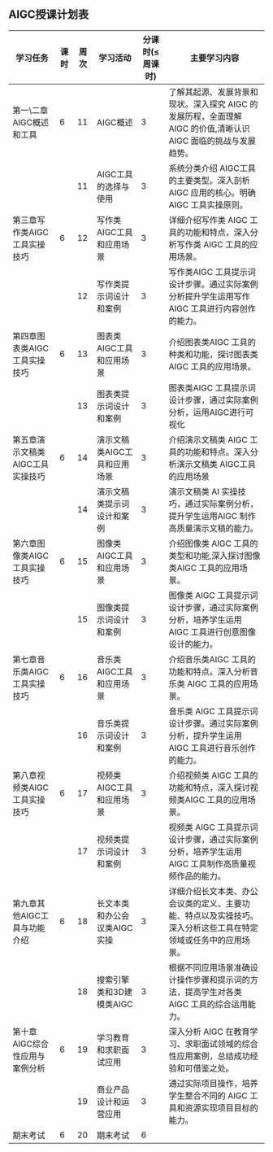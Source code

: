 ## AIGC授课计划表

| 学习任务                         | 课时 | 周次 | 学习活动                     | 分课时(≤周课时) | 主要学习内容                                                 |
| -------------------------------- | ---- | ---- | ---------------------------- | --------------- | ------------------------------------------------------------ |
| 第一\二章AIGC概述和工具          | 6    | 11   | AIGC概述                     | 3               | 了解其起源、发展背景和现状。深入探究 AIGC 的发展历程，全面理解 AIGC 的价值,清晰认识 AIGC 面临的挑战与发展趋势。 |
|                                  |      | 11   | AIGC工具的选择与使用         | 3               | 系统分类介绍 AIGC工具的主要类型。深入剖析 AIGC 应用的核心。明确 AIGC 工具实操原则。 |
| 第三章写作类AIGC工具实操技巧     | 6    | 12   | 写作类AIGC工具和应用场景     | 3               | 详细介绍写作类 AIGC 工具的功能和特点，深入分析写作类 AIGC 工具的应用场景。 |
|                                  |      | 12   | 写作类提示词设计和案例       | 3               | 写作类AIGC 工具提示词设计步骤。通过实际案例分析提升学生运用写作AIGC 工具进行内容创作的能力。 |
| 第四章图表类AIGC工具实操技巧     | 6    | 13   | 图表类AIGC工具和应用场景     | 3               | 介绍图表类AIGC 工具的种类和功能，探讨图表类 AIGC 工具的应用场景。 |
|                                  |      | 13   | 图表类提示词设计和案例       | 3               | 图表类AIGC 工具提示词设计步骤，通过实际案例分析，运用AIGC进行可视化 |
| 第五章演示文稿类AIGC工具实操技巧 | 6    | 14   | 演示文稿类AIGC工具和应用场景 | 3               | 介绍演示文稿类 AIGC 工具的功能和特点。深入分析演示文稿类 AIGC工具的应用场景 |
|                                  |      | 14   | 演示文稿类提示词设计和案例   | 3               | 演示文稿类 AI 实操技巧，通过实际案例分析，提升学生运用AIGC 制作高质量演示文稿的能力。 |
| 第六章图像类AIGC工具实操技巧     | 6    | 15   | 图像类AIGC工具和应用场景     | 3               | 介绍图像类 AIGC 工具的类型和功能,深入探讨图像类AIGC 工具的应用场景。 |
|                                  |      | 15   | 图像类提示词设计和案例       | 3               | 图像类 AIGC 工具提示词设计步骤，通过实际案例分析，培养学生运用AIGC 工具进行创意图像设计的能力。 |
| 第七章音乐类AIGC工具实操技巧     | 6    | 16   | 音乐类AIGC工具和应用场景     | 3               | 介绍音乐类AIGC 工具的功能和特点。深入分析音乐类 AIGC 工具的应用场景。 |
|                                  |      | 16   | 音乐类提示词设计和案例       | 3               | 音乐类 AIGC 工具提示词设计步骤。通过实际案例分析，提升学生运用AIGC 工具进行音乐创作的能力。 |
| 第八章视频类AIGC工具实操技巧     | 6    | 17   | 视频类AIGC工具和应用场景     | 3               | 介绍视频类 AIGC 工具的功能和特点，深入探讨视频类AIGC 工具的应用场景。 |
|                                  |      | 17   | 视频类提示词设计和案例       | 3               | 视频类 AIGC 工具提示词设计步骤，通过实际案例分析，培养学生运用AIGC 工具制作高质量视频作品的能力。 |
| 第九章其他AIGC工具与功能介绍     | 6    | 18   | 长文本类和办公会议类AIGC实操 | 3               | 详细介绍长文本类、办公会议类的定义、主要功能、特点以及实操技巧。深入分析这些工具在特定领域或任务中的应用场景。 |
|                                  |      | 18   | 搜索引擎类和3D建模类AIGC     | 3               | 根据不同应用场景准确设计操作步骤和提示词的方法，提高学生对各类 AIGC 工具的综合运用能力。 |
| 第十章AIGC综合性应用与案例分析   | 6    | 19   | 学习教育和求职面试应用       | 3               | 深入分析 AIGC 在教育学习、求职面试领域的综合性应用案例，总结成功经验和可借鉴之处。 |
|                                  |      | 19   | 商业产品设计和运营应用       | 3               | 通过实际项目操作，培养学生整合不同的 AIGC 工具和资源实现项目目标的能力。 |
| 期末考试                         | 6    | 20   | 期末考试                     | 6               |                                                              |

